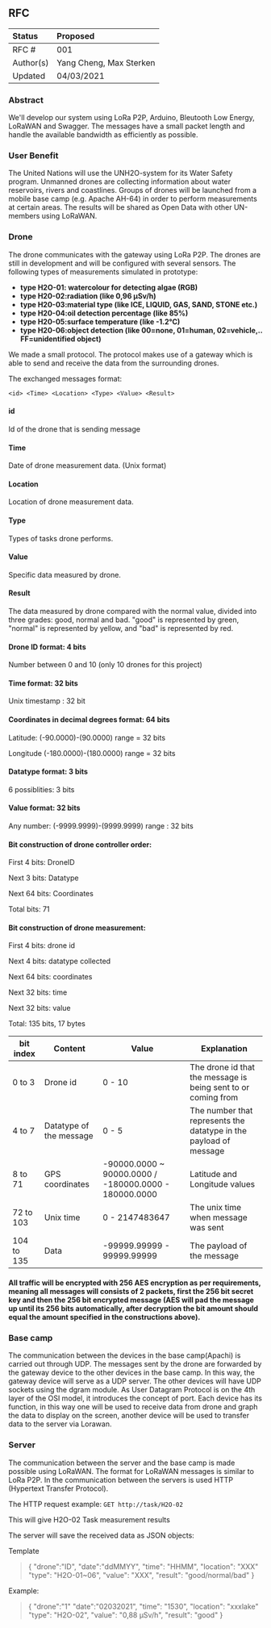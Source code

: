 ## RFC
| Status | Proposed |
| :-----| :----- | 
| RFC #| 001 | 
| Author(s) | Yang Cheng, Max Sterken | 
| Updated | 04/03/2021 |
### Abstract
We'll develop our system using LoRa P2P, Arduino, Bleutooth Low Energy, LoRaWAN and Swagger. The messages have a small packet length and handle the available bandwidth as efficiently as possible.

### User Benefit
The United Nations will use the UNH2O-system for its Water Safety program. Unmanned drones
are collecting information about water reservoirs, rivers and coastlines. Groups of drones will be launched from a mobile base camp (e.g. Apache AH-64) in order to perform measurements at
certain areas. The results will be shared as Open Data with other UN-members using LoRaWAN.
### Drone
The drone communicates with the gateway using LoRa P2P. The	drones	are still in development and will be configured with several sensors. The following types of measurements simulated in prototype:
- **type H2O-01: watercolour for detecting algae (RGB)**
- **type H20-02:radiation (like 0,96 μSv/h)**
- **type H20-03:material type (like ICE, LIQUID, GAS, SAND, STONE etc.)**
- **type H20-04:oil	detection percentage (like 85%)**
- **type H20-05:surface temperature (like -1.2°C)**
- **type H20-06:object detection (like 00=none, 01=human, 02=vehicle,.. FF=unidentified object)**

We  made a small protocol. The protocol makes use of a gateway which is able to send and receive the data from the surrounding drones.

The exchanged messages format:

`<id> <Time> <Location> <Type> <Value> <Result>`
#### id
Id of the drone that is sending message
#### Time
Date of drone measurement data. (Unix format) 
#### Location
Location of drone measurement data.
#### Type 
Types of tasks drone performs.
#### Value
Specific data measured by drone.
#### Result
The data measured by drone compared with the normal value, divided into three grades: good, normal and bad. "good" is represented by green, "normal" is represented by yellow, and "bad" is represented by red. 

#### Drone ID format: 4 bits
Number between 0 and 10 (only 10 drones for this project)

#### Time format: 32 bits
Unix timestamp : 32 bit

#### Coordinates in decimal degrees format: 64 bits
Latitude: (-90.0000)-(90.0000) range = 32 bits

Longitude (-180.0000)-(180.0000) range = 32 bits

#### Datatype format: 3 bits
6 possiblities: 3 bits

#### Value format: 32 bits
Any number: (-9999.9999)-(9999.9999) range : 32 bits


#### Bit construction of drone controller order:
First 4 bits: DroneID

Next 3 bits: Datatype

Next 64 bits: Coordinates

Total bits: 71

#### Bit construction of drone measurement:
First 4 bits: drone id

Next 4 bits: datatype collected

Next 64 bits: coordinates

Next 32 bits: time

Next 32 bits: value

Total: 135 bits, 17 bytes

| bit index | Content | Value  | Explanation |
| --- | --- | --- | --- |
|   0 to 3   | Drone id| 0 - 10 |  The drone id that the message is being sent to or coming from |
|   4 to 7   | Datatype of the message | 0 - 5 | The number that represents the datatype in the payload of message |
|   8 to 71  | GPS coordinates | -90000.0000 ~ 90000.0000 / -180000.0000 - 180000.0000 | Latitude and Longitude values |
|  72 to 103 | Unix time | 0 - 2147483647 | The unix time when message was sent |
| 104 to 135 | Data | -99999.99999 - 99999.99999 | The payload of the message |

#### All traffic will be encrypted with 256 AES encryption as per requirements, meaning all messages will consists of 2 packets, first the 256 bit secret key and then the 256 bit encrypted message (AES will pad the message up until its 256 bits automatically, after decryption the bit amount should equal the amount specified in the constructions above).



### Base camp
The communication between the devices in the base camp(Apachi) is carried out through UDP. The messages sent by the drone are forwarded by the gateway device to the other devices in the base camp. In this way, the gateway device will serve as a UDP server. The other devices will have UDP sockets using the dgram module. As User Datagram Protocol is on the 4th layer of the OSI model, it introduces the concept of port. Each device has its function, in this way one will be used to receive data from drone and graph the data to display on the screen, another device will be used to transfer data to the server via Lorawan.
### Server
The communication between the server and the base camp is made possible using LoRaWAN. The format for LoRaWAN messages is similar to LoRa P2P.
In the communication between the servers is used HTTP (Hypertext Transfer Protocol).

 The HTTP request example:
`GET http://task/H2O-02`

This will give H2O-02 Task measurement results


The server will save the received data as JSON objects:


Template
>{
"drone":"ID",
"date":"ddMMYY",
"time": "HHMM",
"location": "XXX"
"type": "H2O-01~06",
"value": "XXX",
"result": "good/normal/bad"
}


Example:
>{
"drone":"1"
"date":"02032021",
"time": "1530",
"location": "xxxlake"
"type": "H2O-02",
"value": "0,88 μSv/h",
"result": "good"
}
